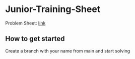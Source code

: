 # Junior-Training-Sheet
Problem Sheet: [link](https://docs.google.com/spreadsheets/d/1O-tyvkg9xrU_X6y9UjHs4tBoTfRpGJhxkEZInheTrKw/edit?usp=sharing)

## How to get started
Create a branch with your name from main and start solving
